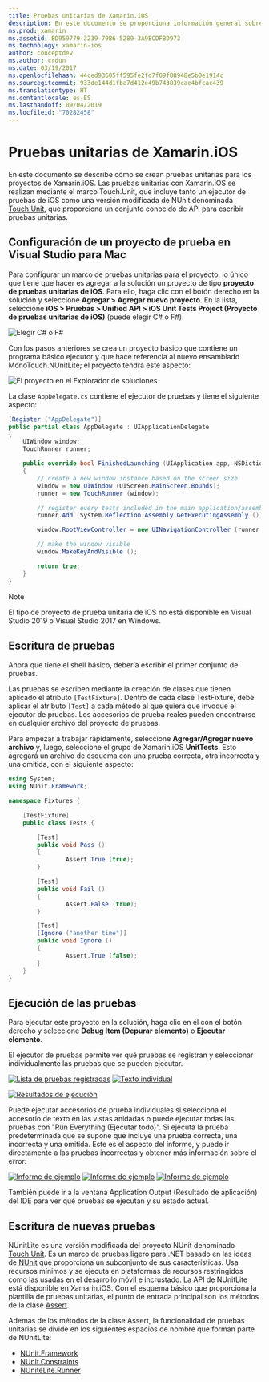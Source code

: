 ```yaml
---
title: Pruebas unitarias de Xamarin.iOS
description: En este documento se proporciona información general sobre cómo realizar pruebas unitarias de una aplicación Xamarin.iOS. Se describe cómo crear un proyecto de prueba unitaria, escribir pruebas y ejecutar pruebas.
ms.prod: xamarin
ms.assetid: BD959779-3239-79B6-5289-3A9ECDFBD973
ms.technology: xamarin-ios
author: conceptdev
ms.author: crdun
ms.date: 03/19/2017
ms.openlocfilehash: 44ced93605ff595fe2fd7f09f88948e5b0e1914c
ms.sourcegitcommit: 933de144d1fbe7d412e49b743839cae4bfcac439
ms.translationtype: HT
ms.contentlocale: es-ES
ms.lasthandoff: 09/04/2019
ms.locfileid: "70282458"
---
```

# <a name="unit-testing-xamarinios-apps"></a>Pruebas unitarias de Xamarin.iOS

En este documento se describe cómo se crean pruebas unitarias para los proyectos de Xamarin.iOS.
Las pruebas unitarias con Xamarin.iOS se realizan mediante el marco Touch.Unit, que incluye tanto un ejecutor de pruebas de iOS como una versión modificada de NUnit denominada [Touch.Unit](https://github.com/xamarin/Touch.Unit), que proporciona un conjunto conocido de API para escribir pruebas unitarias.

## <a name="setting-up-a-test-project-in-visual-studio-for-mac"></a>Configuración de un proyecto de prueba en Visual Studio para Mac

Para configurar un marco de pruebas unitarias para el proyecto, lo único que tiene que hacer es agregar a la solución un proyecto de tipo **proyecto de pruebas unitarias de iOS**. Para ello, haga clic con el botón derecho en la solución y seleccione **Agregar > Agregar nuevo proyecto**. En la lista, seleccione **iOS > Pruebas > Unified API > iOS Unit Tests Project (Proyecto de pruebas unitarias de iOS)** (puede elegir C# o F#).

![](touch.unit-images/00.png "Elegir C# o F#")

Con los pasos anteriores se crea un proyecto básico que contiene un programa básico ejecutor y que hace referencia al nuevo ensamblado MonoTouch.NUnitLite; el proyecto tendrá este aspecto:

![](touch.unit-images/01.png "El proyecto en el Explorador de soluciones")

La clase `AppDelegate.cs` contiene el ejecutor de pruebas y tiene el siguiente aspecto:

```csharp
[Register ("AppDelegate")]
public partial class AppDelegate : UIApplicationDelegate
{
    UIWindow window;
    TouchRunner runner;

    public override bool FinishedLaunching (UIApplication app, NSDictionary options)
    {
        // create a new window instance based on the screen size
        window = new UIWindow (UIScreen.MainScreen.Bounds);
        runner = new TouchRunner (window);

        // register every tests included in the main application/assembly
        runner.Add (System.Reflection.Assembly.GetExecutingAssembly ());

        window.RootViewController = new UINavigationController (runner.GetViewController ());

        // make the window visible
        window.MakeKeyAndVisible ();

        return true;
    }
}
```

> [!NOTE]
> El tipo de proyecto de prueba unitaria de iOS no está disponible en Visual Studio 2019 o Visual Studio 2017 en Windows.

## <a name="writing-some-tests"></a>Escritura de pruebas

Ahora que tiene el shell básico, debería escribir el primer conjunto de pruebas.

Las pruebas se escriben mediante la creación de clases que tienen aplicado el atributo `[TestFixture]`. Dentro de cada clase TestFixture, debe aplicar el atributo `[Test]` a cada método al que quiera que invoque el ejecutor de pruebas. Los accesorios de prueba reales pueden encontrarse en cualquier archivo del proyecto de pruebas.

Para empezar a trabajar rápidamente, seleccione **Agregar/Agregar nuevo archivo** y, luego, seleccione el grupo de Xamarin.iOS **UnitTests**. Esto agregará un archivo de esquema con una prueba correcta, otra incorrecta y una omitida, con el siguiente aspecto:

```csharp
using System;
using NUnit.Framework;

namespace Fixtures {

    [TestFixture]
    public class Tests {

        [Test]
        public void Pass ()
        {
                Assert.True (true);
        }

        [Test]
        public void Fail ()
        {
                Assert.False (true);
        }

        [Test]
        [Ignore ("another time")]
        public void Ignore ()
        {
                Assert.True (false);
        }
    }
}
```

## <a name="running-your-tests"></a>Ejecución de las pruebas

Para ejecutar este proyecto en la solución, haga clic en él con el botón derecho y seleccione **Debug Item (Depurar elemento)** o **Ejecutar elemento**.

El ejecutor de pruebas permite ver qué pruebas se registran y seleccionar individualmente las pruebas que se pueden ejecutar.

[![](touch.unit-images/02-sml.png "Lista de pruebas registradas")](touch.unit-images/02.png#lightbox) 
[![](touch.unit-images/03-sml.png "Texto individual")](touch.unit-images/03.png#lightbox) 

[![](touch.unit-images/04-sml.png "Resultados de ejecución")](touch.unit-images/04.png#lightbox)

Puede ejecutar accesorios de prueba individuales si selecciona el accesorio de texto en las vistas anidadas o puede ejecutar todas las pruebas con "Run Everything (Ejecutar todo)". Si ejecuta la prueba predeterminada que se supone que incluye una prueba correcta, una incorrecta y una omitida. Este es el aspecto del informe, y puede ir directamente a las pruebas incorrectas y obtener más información sobre el error:

[![](touch.unit-images/05-sml.png "Informe de ejemplo")](touch.unit-images/05.png#lightbox) [![](touch.unit-images/06-sml.png "Informe de ejemplo")](touch.unit-images/06.png#lightbox) [![](touch.unit-images/07-sml.png "Informe de ejemplo")](touch.unit-images/07.png#lightbox)

También puede ir a la ventana Application Output (Resultado de aplicación) del IDE para ver qué pruebas se ejecutan y su estado actual.

## <a name="writing-new-tests"></a>Escritura de nuevas pruebas

NUnitLite es una versión modificada del proyecto NUnit denominado [Touch.Unit](https://github.com/xamarin/Touch.Unit). Es un marco de pruebas ligero para .NET basado en las ideas de [NUnit](http://nunit.com/) que proporciona un subconjunto de sus características.
Usa recursos mínimos y se ejecuta en plataformas de recursos restringidos como las usadas en el desarrollo móvil e incrustado. La API de NUnitLite está disponible en Xamarin.iOS. Con el esquema básico que proporciona la plantilla de pruebas unitarias, el punto de entrada principal son los métodos de la clase [Assert](xref:NUnit.Framework.Assert).

Además de los métodos de la clase Assert, la funcionalidad de pruebas unitarias se divide en los siguientes espacios de nombre que forman parte de NUnitLite:

- [NUnit.Framework](xref:NUnit.Framework)
- [NUnit.Constraints](xref:NUnit.Framework.Constraints)
- [NUniteLite.Runner](xref:NUnitLite.Runner)
